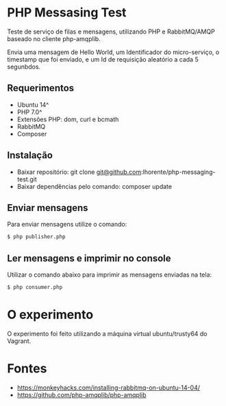 # PHP Messasing Test

Teste de serviço de filas e mensagens, utilizando PHP e RabbitMQ/AMQP baseado no cliente php-amqplib.

Envia uma mensagem de Hello World, um Identificador do micro-serviço, o timestamp que foi enviado, e um Id de requisição aleatório a cada 5 segunbdos.

## Requerimentos
  - Ubuntu 14^
  - PHP 7.0^
  - Extensões PHP: dom, curl e bcmath
  - RabbitMQ
  - Composer

## Instalação
- Baixar repositório: git clone git@github.com:lhorente/php-messaging-test.git
- Baixar dependências pelo comando: composer update

## Enviar mensagens
Para enviar mensagens utilize o comando:
```sh
$ php publisher.php
```

## Ler mensagens e imprimir no console
Utilizar o comando abaixo para imprimir as mensagens enviadas na tela:
```sh
$ php consumer.php
```

# O experimento
O experimento foi feito utilizando a máquina virtual ubuntu/trusty64 do Vagrant.

# Fontes
- https://monkeyhacks.com/installing-rabbitmq-on-ubuntu-14-04/
- https://github.com/php-amqplib/php-amqplib
